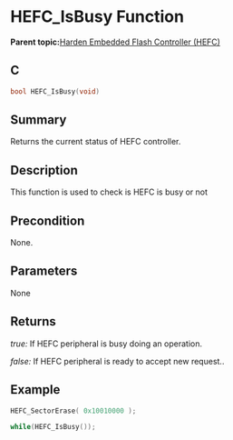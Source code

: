 # HEFC\_IsBusy Function

**Parent topic:**[Harden Embedded Flash Controller \(HEFC\)](GUID-483B2DE9-95CB-4DD4-9F85-592F15C38EFA.md)

## C

```c
bool HEFC_IsBusy(void)
```

## Summary

Returns the current status of HEFC controller.

## Description

This function is used to check is HEFC is busy or not

## Precondition

None.

## Parameters

None

## Returns

*true:* If HEFC peripheral is busy doing an operation.

*false:* If HEFC peripheral is ready to accept new request..

## Example

```c
HEFC_SectorErase( 0x10010000 );

while(HEFC_IsBusy());
```

